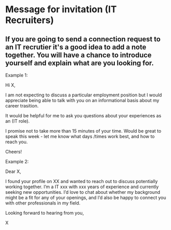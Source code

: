 # Message for invitation (IT Recruiters)

## If you are going to send a connection request to an IT recrutier it's a good idea to add a note together. You will have a chance to introduce yourself and explain what are you looking for.

Example 1:

Hi X,

I am not expecting to discuss a particular employment position but I would appreciate being able to talk with you on an informational basis about my career trasition.

It would be helpful for me to ask you questions about your experiences as an (IT role).

I promise not to take more than 15 minutes of your time. Would be great to speak this week - let me know what days /times work best, and how to reach you.

Cheers! 


Example 2:

Dear X,

I found your profile on XX and wanted to reach out to discuss potentially working together. I’m a IT xxx with xxx years of experience and currently seeking new opportunities. I’d love to chat about whether my background might be a fit for any of your openings, and I’d also be happy to connect you with other professionals in my field.

Looking forward to hearing from you,

X
